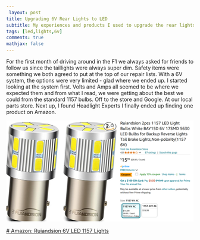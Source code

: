 ```yaml
---
 layout: post  
title: Upgrading 6V Rear Lights to LED
subtitle: My experiences and products I used to upgrade the rear lights to LED
tags: [led,lights,6v]  
comments: true  
mathjax: false
---
```

For the first month of driving around in the F1 we always asked for friends to follow us since the taillights were always super dim.  Safety items were something we both agreed to put at the top of our repair lists.
With a 6V system, the options were very limited - glad where we ended up.
I started looking at the system first.  Volts and Amps all seemed to be where we expected them and from what I read, we were getting about the best we could from the standard 1157 bulbs.
Off to the store and Google.
At our local parts store.
Next up, I found Headlight Experts
I finally ended up finding one product on Amazon.

![Ruiandsion 6V LED 1157 Lights](/assets/img/ruiandsion%20led%20lights.png)

[# Amazon: Ruiandsion 6V LED 1157 Lights](https://www.amazon.com/dp/B079HSFXP4?ref=ppx_yo2ov_dt_b_fed_asin_title&th=1)

<!--stackedit_data:
eyJoaXN0b3J5IjpbNDY3NDUyNjI1LDM3NDE5ODgzM119
-->